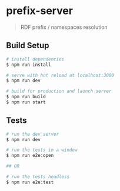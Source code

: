# prefix-server

> RDF prefix / namespaces resolution

## Build Setup

```bash
# install dependencies
$ npm run install

# serve with hot reload at localhost:3000
$ npm run dev

# build for production and launch server
$ npm run build
$ npm run start
```

## Tests

```bash
# run the dev server
$ npm run dev

# run the tests in a window
$ npm run e2e:open

## OR

# run the tests headless
$ npm run e2e:test
```
